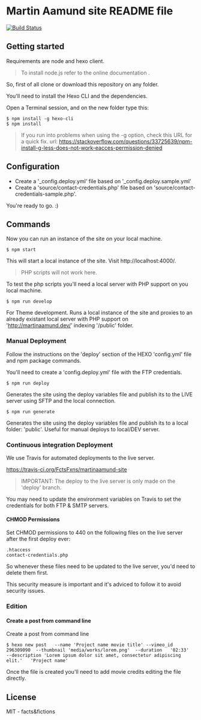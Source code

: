 # Martin Aamund site README file

[![Build Status](https://travis-ci.org/FctsFxns/martinaamund-site.svg?branch=master)](https://travis-ci.org/FctsFxns/martinaamund-site)

## Getting started

Requirements are node and hexo client. 

> To install node.js refer to the online documentation .

So, first of all clone or download this repository on any folder. 

You'll need to install the Hexo CLI and the dependencies.

Open a Terminal session, and on the new folder type this:

``` 
$ npm install -g hexo-cli  
$ npm install  
```

> If you run into problems when using the -g option, check this URL for a quick fix.
> url: https://stackoverflow.com/questions/33725639/npm-install-g-less-does-not-work-eacces-permission-denied

## Configuration

- Create a '_config.deploy.yml' file based on '_config.deploy.sample.yml'
- Create a 'source/contact-credentials.php' file based on 'source/contact-credentials-sample.php'.

You're ready to go. :)


## Commands

Now you can run an instance of the site on your local machine.

``` 
$ npm start
```

This will start a local instance of the site. Visit http://localhost:4000/. 

> PHP scripts will not work here.

To test the php scripts you'll need a local server with PHP support on you local machine.

``` 
$ npm run develop
```

For Theme development. Runs a local instance of the site and proxies to an already existant local server with PHP support on 'http://martinaamund.dev/' indexing '/public' folder.


### Manual Deployment

Follow the instructions on the 'deploy' section of the HEXO 'config.yml' file and npm package commands.  

You'll need to create a 'config.deploy.yml' file with the FTP credentials.


``` 
$ npm run deploy
```

Generates the site using the deploy variables file and publish its to the LIVE server using SFTP and the local connection. 

``` 
$ npm run generate
```

Generates the site using the deploy variables file and publish its to a local folder: 'public'.
Useful for manual deploys to local/DEV server.


### Continuous integration Deployment

We use Travis for automated deployments to the live server.

https://travis-ci.org/FctsFxns/martinaamund-site

> IMPORTANT: The deploy to the live server is only made on the 'deploy' branch.

You may need to update the environment variables on Travis to set the credentials for both FTP & SMTP servers.


#### CHMOD Permissions

Set CHMOD permissions to 440 on the following files on the live server after the first deploy ever:

    .htaccess
    contact-credentials.php

So whenever these files need to be updated to the live server, you'd need to delete them first.

This security measure is important and it's adviced to follow it to avoid security issues.

### Edition

#### Create a post from command line

Create a post from command line

```
$ hexo new post   --name 'Project name movie title' --vimeo_id 296309090  --thumbnail 'media/works/lorem.png'  --duration   '02:33'  --description 'Lorem ipsum dolor sit amet, consectetur adipiscing elit.'   'Project name'
```

Once the file is created you'll need to add movie credits editing the file directly.


## License

MIT - facts&fictions